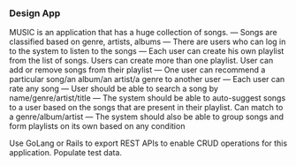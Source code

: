 ### Design App
MUSIC is an application that has a huge collection of songs.
— Songs are classified based on genre, artists, albums
— There are users who can log in to the system to listen to the songs
— Each user can create his own playlist from the list of songs. Users can create more than one playlist. User can add or remove songs from their playlist
— One user can recommend a particular song/an album/an artist/a genre to another user
— Each user can rate any song
— User should be able to search a song by name/genre/artist/title
— The system should be able to auto-suggest songs to a user based on the songs that are present in their playlist. Can match to a genre/album/artist
— The system should also be able to group songs and form playlists on its own based on any condition


Use GoLang or Rails to export REST APIs to enable CRUD operations for this application. Populate test data.